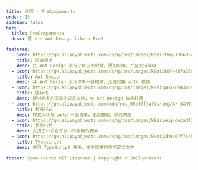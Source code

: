 ```yaml
---
title: 介绍 - ProComponents
order: 10
sidebar: false
hero:
  title: ProComponents
  desc: 🏆 Use Ant Design like a Pro!

features:
  - icon: https://gw.alipayobjects.com/os/q/cms/images/k9ziitmp/13668549-b393-42a2-97c3-a6365ba87ac2_w96_h96.png
    title: 简单易用
    desc: 在 Ant Design 进行了自己的封装，更加以用，并且支持降级
  - icon: https://gw.alipayobjects.com/os/q/cms/images/k9ziik0f/487a2685-8f68-4c34-824f-e34c171d0dfd_w96_h96.png
    title: Ant Design
    desc: 与 Ant Design 设计体系一脉相承，无缝对接 antd 项目
  - icon: https://gw.alipayobjects.com/os/q/cms/images/k9ziip85/89434dcf-5f1d-4362-9ce0-ab8012a85924_w96_h96.png
    title: 国际化
    desc: 提供完备的国际化语言支持，与 Ant Design 体系打通
  - icon: https://gw.alipayobjects.com/mdn/rms_05efff/afts/img/A*-3XMTrwP85wAAAAAAAAAAABkARQnAQ
    title: 预设样式
    desc: 样式风格与 antd 一脉相承，无需魔改，浑然天成
  - icon: https://gw.alipayobjects.com/os/q/cms/images/k9ziieuq/decadf3f-b53a-4c48-83f3-a2faaccf9ff7_w96_h96.png
    title: 预设行为
    desc: 支持了中后台开发中的常用的表单
  - icon: https://gw.alipayobjects.com/os/q/cms/images/k9zij2bh/67f75d56-0d62-47d6-a8a5-dbd0cb79a401_w96_h96.png
    title: Typescript
    desc: 使用 TypeScript 开发，提供完整的类型定义文件

footer: Open-source MIT Licensed | Copyright © 2017-present
---
```

